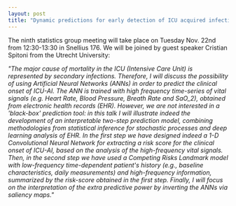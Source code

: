 ```yaml
---
layout: post
title: "Dynamic predictions for early detection of ICU acquired infections (ICU-AI). (Cristian Spitoni)" 
---
```


The ninth statistics group meeting will take place on Tuesday Nov. 22nd from 12:30-13:30 in Snellius 176. 
We will be joined by guest speaker Cristian Spitoni from the Utrecht University:  

<em>
"The major cause of mortality in the ICU (Intensive Care Unit) is represented by secondary infections. Therefore, I will discuss the possibility of using Artificial Neural Networks (ANNs) in order to predict the clinical onset of ICU-AI. The ANN is trained with high frequency time-series of vital signals (e.g. Heart Rate, Blood Pressure, Breath Rate and SaO_2), obtained from electronic health records (EHR).
</em>

<em>
However, we are not interested in a 'black-box'  prediction tool: in this talk I will illustrate indeed  the development of an interpretable  two-step prediction model, combining methodologies from statistical inference for stochastic processes and deep learning analysis of EHR.
</em>

<em>
In the first step we have designed indeed  a 1-D Convolutional Neural Network for extracting a risk score for the clinical onset of ICU-AI, based on the analysis of the high-frequency vital signals.  Then, in the second step we have used a Competing Risks Landmark model  with low-frequency time-dependent patient's history (e.g., baseline characteristics, daily measurements) and high-frequency information, summarized by the risk-score obtained in the first step.
</em>

<em>
Finally, I will focus on the interpretation of the extra predictive power by inverting the ANNs via saliency maps."
</em>
